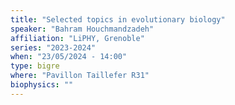 ```yaml
---
title: "Selected topics in evolutionary biology"
speaker: "Bahram Houchmandzadeh"
affiliation: "LiPHY, Grenoble"
series: "2023-2024"
when: "23/05/2024 - 14:00"
type: bigre
where: "Pavillon Taillefer R31"
biophysics: ""
---
```

